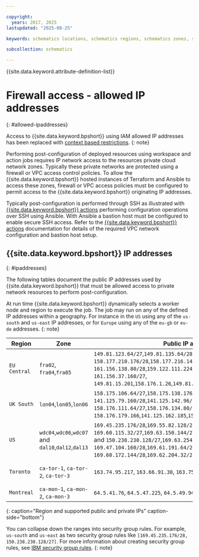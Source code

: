 ```yaml
---

copyright:
  years: 2017, 2025
lastupdated: "2025-08-25"

keywords: schematics locations, schematics regions, schematics zones, schematics endpoints, schematics service endpoints

subcollection: schematics

---
```


{{site.data.keyword.attribute-definition-list}}

# Firewall access - allowed IP addresses
{: #allowed-ipaddresses}

Access to {{site.data.keyword.bpshort}} using IAM allowed IP addresses has been replaced with [context based restrictions](/docs/schematics?topic=schematics-access-control-cbr).
{: note}

Performing post-configuration of deployed resources using workspace and action jobs requires IP network access to the resources private cloud network zones. Typically these private networks are protected using a firewall or VPC access control policies. To allow the {{site.data.keyword.bpshort}} hosted instances of Terraform and Ansible to access these zones, firewall or VPC access policies must be configured to permit access to the {{site.data.keyword.bpshort}} originating IP addresses.

Typically post-configuration is performed through SSH as illustrated with [{{site.data.keyword.bpshort}} actions](/docs/schematics?topic=schematics-sc-actions) performing configuration operations over SSH using Ansible. With Ansible a bastion host must be configured to enable secure SSH access. Refer to the [{{site.data.keyword.bpshort}} actions](/docs/schematics?topic=schematics-sc-actions#sc-actions-overview) documentation for details of the required VPC network configuration and bastion host setup.

## {{site.data.keyword.bpshort}} IP addresses
{: #ipaddresses}

The following tables document the public IP addresses used by {{site.data.keyword.bpshort}} that must be allowed access to private network resources to perform post-configuration.

At run time {{site.data.keyword.bpshort}} dynamically selects a worker node and region to execute the job. The job may run on any of the defined IP addresses within a geography. For instance in the `US` using any of the `us-south` and `us-east` IP addresses, or for `Europe` using any of the `eu-gb` or `eu-de` addresses.
{: note}

| Region | Zone | Public IP addresses | Private IP addresses |
| --- | --- | --- | --- |
| `EU Central` | `fra02`, `fra04`,`fra05` | `149.81.123.64/27`,`149.81.135.64/28`,</br>`158.177.210.176/28`,`158.177.216.144/28`,</br>`161.156.138.80/28`,`159.122.111.224/27`,</br>`161.156.37.160/27`,</br>`149.81.15.201`,`158.176.1.26`,`149.81.159.90` | `10.123.76.192/26`,`10.194.127.64/26`,</br>`10.75.204.128/26`,`10.16.207.5`,</br>`10.223.39.136`,`10.22.120.190` |
| `UK South` | `lon04`,`lon05`,`lon06` | `158.175.106.64/27`,`158.175.138.176/28`,</br>`141.125.79.160/28`,`141.125.142.96/27`,</br>`158.176.111.64/27`,`158.176.134.80/28`,</br> `158.176.179.166`,`141.125.162.185`,`158.175.188.210`| `10.45.215.128/26`,`10.196.59.0/26`,</br>`10.72.173.0/26`,`10.223.13.27`,</br>`10.223.19.119`,`10.223.20.189` |
| `US` | `wdc04`,`wdc06`,`wdc07` and `dal10`,`dal12`,`dal13`| `169.45.235.176/28`,`169.55.82.128/27`,</br>`169.60.115.32/27`,`169.63.150.144/28`,`169.62.1.224/28`,`169.62.53.64/27` and `150.238.230.128/27`,`169.63.254.64/28`,</br>`169.47.104.160/28`,`169.61.191.64/27`,</br>`169.60.172.144/28`,`169.62.204.32/27` | `10.148.98.0/26`,`10.189.2.128/26`,</br>`10.190.16.128/26`,`10.191.181.64/26`,</br>`10.95.173.64/26`,`10.185.16.64/26`,</br>`10.220.38.64/26` |
| `Toronto` | `ca-tor-1`, `ca-tor-2`, `ca-tor-3` | `163.74.95.217`, `163.66.91.30`, `163.75.88.96` | `192.168.16.0/22`,`192.168.36.0/22`,`192.168.8.0/22`,`192.168.32.0/22`, </br> `192.168.20.0/22`,`192.168.24.0/22`,`192.168.0.0/22`,`192.168.4.0/22`</br> `192.168.40.0/22`, `10.223.153.6`, `10.223.168.102`, `10.223.183.79`|
| `Montreal` | `ca-mon-1`, `ca-mon-2`, `ca-mon-3` | `64.5.41.76`,  `64.5.47.225`, `64.5.49.94` | `10.46.73.205`, `10.46.77.205`, `10.46.81.205`|
{: caption="Region and supported public and private IPs" caption-side="bottom"}

You can collapse down the ranges into security group rules. For example, `us-south` and `us-east` as two security group rules like `[169.45.235.176/28, 150.238.230.128/27]`. For more information about creating security group rules, see [IBM security group rules](/docs/security-groups?topic=security-groups-security-groups-guidelines#rules-1).
{: note}
